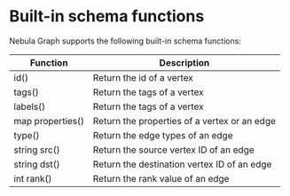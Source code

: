 # Built-in schema functions

Nebula Graph supports the following built-in schema functions:

Function| Description |
----  |  ----|
id() | Return the id of a vertex
tags() | Return the tags of a vertex
labels() | Return the tags of a vertex
map properties() | Return the properties of a vertex or an edge
type() | Return the edge types of an edge
string src() | Return the source vertex ID of an edge
string dst() | Return the destination vertex ID of an edge
int rank() | Return the rank value of an edge
